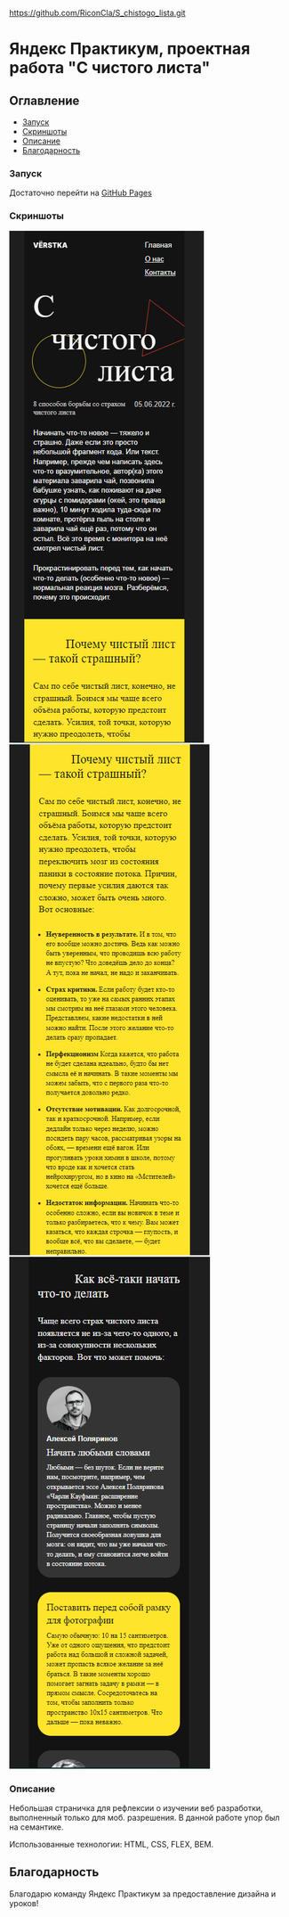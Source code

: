 https://github.com/RiconCla/S_chistogo_lista.git
# Яндекс Практикум, проектная работа "С чистого листа"

## Оглавление

- [Запуск](#запуск)
- [Скриншоты](#скриншоты)
- [Описание](#описание)
- [Благодарность](#благодарность)

### Запуск

Достаточно перейти на [GitHub Pages](https://riconcla.github.io/S_chistogo_lista/)

### Скриншоты

![](./screenshots/screen1.png)
![](./screenshots/screen2.png)
![](./screenshots/screen3.png)

### Описание

Небольшая страничка для рефлексии о изучении веб разработки, выполненный только для моб. разрешения. В данной работе упор был на семантике.

Использованные технологии: HTML, CSS, FLEX, BEM.


## Благодарность

Благодарю команду Яндекс Практикум за предоставление дизайна и уроков!